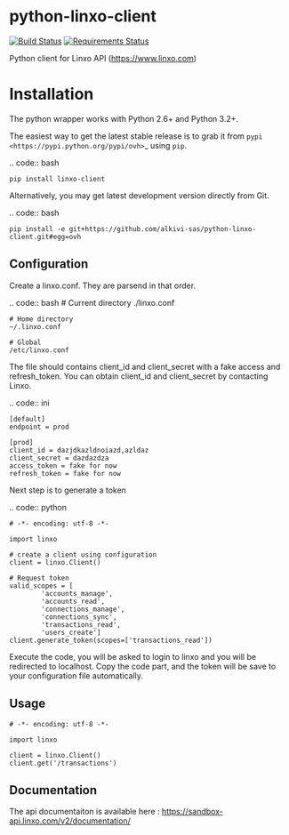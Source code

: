 python-linxo-client
==========================

[![Build Status](https://travis-ci.org/alkivi-sas/python-linxo-client.svg?branch=master)](https://travis-ci.org/alkivi-sas/python-linxo-client)
[![Requirements Status](https://requires.io/github/alkivi-sas/python-linxo-client/requirements.svg?branch=master)](https://requires.io/github/alkivi-sas/python-linxo-client/requirements/?branch=master)

Python client for Linxo API (https://www.linxo.com)

Installation
============

The python wrapper works with Python 2.6+ and Python 3.2+.

The easiest way to get the latest stable release is to grab it from `pypi
<https://pypi.python.org/pypi/ovh>`_ using ``pip``.

.. code:: bash

    pip install linxo-client

Alternatively, you may get latest development version directly from Git.

.. code:: bash

    pip install -e git+https://github.com/alkivi-sas/python-linxo-client.git#egg=ovh


## Configuration

Create a linxo.conf. They are parsend in that order.

.. code:: bash
    # Current directory
    ./linxo.conf

    # Home directory
    ~/.linxo.conf

    # Global
    /etc/linxo.conf


The file should contains client_id and client_secret with a fake access and refresh_token. You can obtain client_id and client_secret by contacting Linxo.

.. code:: ini

    [default]
    endpoint = prod

    [prod]
    client_id = dazjdkazldnoiazd,azldaz
    client_secret = dazdazdza
    access_token = fake for now
    refresh_token = fake for now

Next step is to generate a token

.. code:: python

    # -*- encoding: utf-8 -*-

    import linxo

    # create a client using configuration
    client = linxo.Client()

    # Request token
    valid_scopes = [
            'accounts_manage',
            'accounts_read',
            'connections_manage',
            'connections_sync',
            'transactions_read',
            'users_create']
    client.generate_token(scopes=['transactions_read'])

Execute the code, you will be asked to login to linxo and you will be redirected to localhost.
Copy the code part, and the token will be save to your configuration file automatically.

## Usage

    # -*- encoding: utf-8 -*-

    import linxo

    client = linxo.Client()
    client.get('/transactions')

## Documentation

The api documentaiton is available here : https://sandbox-api.linxo.com/v2/documentation/
